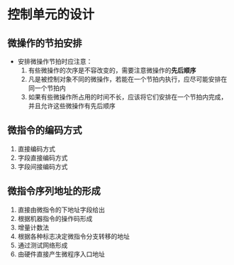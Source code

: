 # 控制单元的设计
## 微操作的节拍安排
- 安排微操作节拍时应注意：
	1. 有些微操作的次序是不容改变的，需要注意微操作的**先后顺序**
	2. 凡是被控制对象不同的微操作，若能在一个节拍内执行，应尽可能安排在同一个节拍内
	3. 如果有些微操作所占用的时间不长，应该将它们安排在一个节拍内完成，并且允许这些微操作有先后顺序

## 微指令的编码方式
1. 直接编码方式
2. 字段直接编码方式
3. 字段间接编码方式

## 微指令序列地址的形成
1. 直接由微指令的下地址字段给出
2. 根据机器指令的操作码形成
3. 增量计数法
4. 根据各种标志决定微指令分支转移的地址
5. 通过测试网络形成
6. 由硬件直接产生微程序入口地址